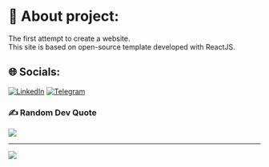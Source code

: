 # 💫 About project:
The first attempt to create a website.<br>This site is based on open-source template developed with ReactJS.


## 🌐 Socials:
[![LinkedIn](https://img.shields.io/badge/LinkedIn-%230077B5.svg?logo=linkedin&logoColor=white)](https://linkedin.com/in/nadezhda-sitdikova) [![Telegram](https://img.shields.io/badge/Telegram-%230077B5.svg?logo=telegram&logoColor=white)](https://t.me/brainwashed_from_rock)

### ✍️ Random Dev Quote
![](https://quotes-github-readme.vercel.app/api?type=horizontal&theme=gruvbox)

---
[![](https://visitcount.itsvg.in/api?id=Nadezhda95&icon=6&color=12)](https://visitcount.itsvg.in)

<!-- Proudly created with GPRM ( https://gprm.itsvg.in ) -->